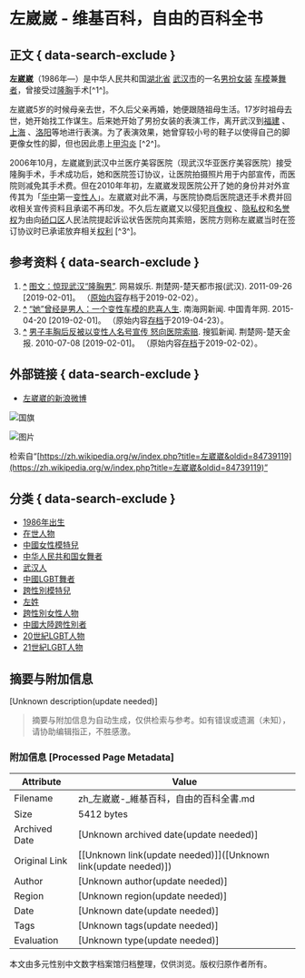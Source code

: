 # 左崴崴 - 维基百科，自由的百科全书

## 正文 { data-search-exclude }


**左崴崴**（1986年—）是中华人民共和国[湖北省](https://zh.wikipedia.org/wiki/%E6%B9%96%E5%8C%97%E7%9C%81) [武汉市](https://zh.wikipedia.org/wiki/%E6%AD%A6%E6%B1%89%E5%B8%82)的一名[男扮女装](https://zh.wikipedia.org/wiki/%E7%94%B7%E6%89%AE%E5%A5%B3%E8%A3%9D) [车模](https://zh.wikipedia.org/wiki/%E8%BD%A6%E6%A8%A1)兼[舞者](https://zh.wikipedia.org/wiki/%E8%88%9E%E8%80%85)，曾接受过[隆胸](https://zh.wikipedia.org/wiki/%E9%9A%86%E8%83%B8)手术[^1^]。

左崴崴5岁的时候母亲去世，不久后父亲再婚，她便跟随祖母生活。17岁时祖母去世，她开始找工作谋生。后来她开始了男扮女装的表演工作，离开武汉到[福建](https://zh.wikipedia.org/wiki/%E7%A6%8F%E5%BB%BA) 、[上海](https://zh.wikipedia.org/wiki/%E4%B8%8A%E6%B5%B7) 、[洛阳](https://zh.wikipedia.org/wiki/%E6%9D%8E%E9%98%B3)等地进行表演。为了表演效果，她曾穿较小号的鞋子以使得自己的脚更像女性的脚，但也因此患上[甲沟炎](https://zh.wikipedia.org/wiki/%E7%94%B2%E6%BA%9D%E7%82%8E) [^2^]。

2006年10月，左崴崴到武汉中兰医疗美容医院（现武汉华亚医疗美容医院）接受隆胸手术，手术成功后，她和医院签订协议，让医院拍摄照片用于内部宣传，而医院则减免其手术费。但在2010年年初，左崴崴发现医院公开了她的身份并对外宣传其为「[华中](https://zh.wikipedia.org/wiki/%E5%8D%8E%E4%B8%AD)第一[变性人](https://zh.wikipedia.org/wiki/%E5%8F%98%E6%80%A7%E4%BA%BA)」。左崴崴对此不满，与医院协商后医院退还手术费并回收相关宣传资料且承诺不再印发。不久后左崴崴又以侵犯[肖像权](https://zh.wikipedia.org/wiki/%E8%82%96%E5%83%8F%E6%9D%83) 、[隐私权](https://zh.wikipedia.org/wiki/%E9%9A%90%E7%A7%98%E6%9D%83)和[名誉权](https://zh.wikipedia.org/wiki/%E5%90%8D%E8%AA%89%E6%9D%83)为由向[硚口区](https://zh.wikipedia.org/wiki/%E7%A1%9A%E5%8F%A3%E5%8C%BA)人民法院提起诉讼状告医院向其索赔，医院方则称左崴崴当时在签订协议时已承诺放弃相关[权利](https://zh.wikipedia.org/wiki/%E6%9D%83%E5%88%A9) [^3^]。

## 参考资料 { data-search-exclude }

1.  **[^](https://web.archive.org/web/20190202043719/http://ent.163.com/11/0926/05/7ERTJBQF00032DGD.html)** [图文：惊现武汉“隆胸男”](https://web.archive.org/web/20190202043719/http://ent.163.com/11/0926/05/7ERTJBQF00032DGD.html). 网易娱乐. 荆楚网-楚天都市报(武汉). 2011-09-26 [2019-02-01]。 （[原始内容](http://ent.163.com/11/0926/05/7ERTJBQF00032DGD.html)存档于2019-02-02）。
2.  **[^](http://www.hinews.cn/news/system/2015/04/20/017496966.shtml)** [“她”曾经是男人：一个变性车模的悲喜人生](http://www.hinews.cn/news/system/2015/04/20/017496966.shtml). 南海网新闻. 中国青年网. 2015-04-20 [2019-02-01]。 （原始内容[存档](https://web.archive.org/web/20190423034413/http://www.hinews.cn/news/system/2015/04/20/017496966.shtml)于2019-04-23）。
3.  **[^](http://news.sohu.com/20100708/n273357920.shtml)** [男子丰胸后反被以变性人名号宣传 怒向医院索赔](http://news.sohu.com/20100708/n273357920.shtml). 搜狐新闻. 荆楚网-楚天金报. 2010-07-08 [2019-02-01]。 （原始内容[存档](https://web.archive.org/web/20190202042216/http://news.sohu.com/20100708/n273357920.shtml)于2019-02-02）。

## 外部链接 { data-search-exclude }

-   [左崴崴的新浪微博](https://weibo.com/shemale)

![国旗](//upload.wikimedia.org/wikipedia/commons/thumb/f/fa/Flag_of_the_People%27s_Republic_of_China.svg/22px-Flag_of_the_People%27s_Republic_of_China.svg.png) 

![图片](https://login.wikimedia.org/wiki/Special:CentralAutoLogin/start?useformat=desktop&type=1x1&usesul3=0)

检索自“[https://zh.wikipedia.org/w/index.php?title=左崴崴&oldid=84739119](https://zh.wikipedia.org/w/index.php?title=左崴崴&oldid=84739119)”

## 分类 { data-search-exclude }

-   [1986年出生](https://zh.wikipedia.org/wiki/Category:1986%E5%B9%B4%E5%87%BA%E7%94%9F)
-   [在世人物](https://zh.wikipedia.org/wiki/Category:%E5%9C%A8%E4%B8%96%E4%BA%BA%E7%89%A9)
-   [中國女性模特兒](https://zh.wikipedia.org/wiki/Category:%E4%B8%AD%E5%9C%8B%E5%A5%B3%E6%80%A7%E6%A8%A1%E7%89%B9%E5%85%92)
-   [中华人民共和国女舞者](https://zh.wikipedia.org/wiki/Category:%E4%B8%AD%E5%8D%8E%E4%BA%BA%E6%B0%91%E5%85%B1%E5%92%8C%E5%9B%BD%E5%A5%B3%E8%88%9E%E8%80%85)
-   [武汉人](https://zh.wikipedia.org/wiki/Category:%E6%AD%A6%E6%B1%89%E4%BA%BA)
-   [中國LGBT舞者](https://zh.wikipedia.org/wiki/Category:%E4%B8%AD%E5%9C%8BLGBT%E8%88%9E%E8%80%85)
-   [跨性別模特兒](https://zh.wikipedia.org/wiki/Category:%E8%B7%A8%E6%80%A7%E5%88%A5%E6%A8%A1%E7%89%B9%E5%85%92)
-   [左姓](https://zh.wikipedia.org/wiki/Category:%E5%B7%A6%E5%A7%93)
-   [跨性別女性人物](https://zh.wikipedia.org/wiki/Category:%E8%B7%A8%E6%80%A7%E5%88%A5%E5%A5%B3%E6%80%A7%E4%BA%BA%E7%89%A9)
-   [中國大陸跨性別者](https://zh.wikipedia.org/wiki/Category:%E4%B8%AD%E5%9C%8B%E5%A4%A7%E9%99%B8%E8%B7%A8%E6%80%A7%E5%88%A5%E8%80%85)
-   [20世紀LGBT人物](https://zh.wikipedia.org/wiki/Category:20%E4%B8%96%E7%B4%80LGBT%E4%BA%BA%E7%89%A9)
-   [21世紀LGBT人物](https://zh.wikipedia.org/wiki/Category:21%E4%B8%96%E7%B4%80LGBT%E4%BA%BA%E7%89%A9)
<!-- tcd_original_link https://zh.wikipedia.org/wiki/%E5%B7%A6%E5%B4%B4%E5%B4%B4 -->


## 摘要与附加信息

<!-- tcd_abstract -->
[Unknown description(update needed)]
<!-- tcd_abstract_end -->

> 摘要与附加信息为自动生成，仅供检索与参考。如有错误或遗漏（未知），请协助编辑指正，不胜感激。

### 附加信息 [Processed Page Metadata]

| Attribute       | Value                                  |
|-----------------|----------------------------------------|
| Filename        | zh_左崴崴-_維基百科，自由的百科全書.md                             |
| Size            | 5412 bytes                           |
| Archived Date   | [Unknown archived date(update needed)]                             |
| Original Link   | [[Unknown link(update needed)]]([Unknown link(update needed)])                       |
| Author          | [Unknown author(update needed)]                               |
| Region          | [Unknown region(update needed)]                               |
| Date            | [Unknown date(update needed)]                                 |
| Tags            | [Unknown tags(update needed)]                                 |
| Evaluation            | [Unknown type(update needed)]                                 |
<!-- tcd_table_end -->

本文由多元性别中文数字档案馆归档整理，仅供浏览。版权归原作者所有。
